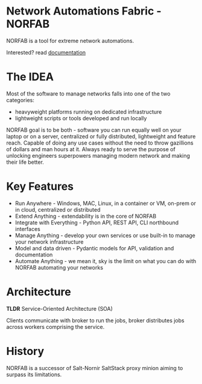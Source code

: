 # Network Automations Fabric - NORFAB

NORFAB is a tool for extreme network automations.

Interested? read [documentation](https://dmulyalin.github.io/NORFAB/)

# The IDEA

Most of the software to manage networks falls into one of the two categories: 

- heavyweight platforms running on dedicated infrastructure
- lightweight scripts or tools developed and run locally

NORFAB goal is to be both - software you can run equally well on your laptop or on a 
server, centralized or fully distributed, lightweight and feature reach. Capable of 
doing any use cases without the need to throw gazillions of dollars and man hours at 
it. Always ready to serve the purpose of unlocking engineers superpowers managing
modern network and making their life better.

# Key Features

- Run Anywhere - Windows, MAC, Linux, in a container or VM, on-prem or in cloud, centralized or distributed
- Extend Anything - extendability is in the core of NORFAB
- Integrate with Everything - Python API, REST API, CLI northbound interfaces
- Manage Anything - develop your own services or use built-in to manage your network infrastructure
- Model and data driven - Pydantic models for API, validation and documentation
- Automate Anything - we mean it, sky is the limit on what you can do with NORFAB automating your networks

# Architecture

**TLDR** Service-Oriented Architecture (SOA)

Clients communicate with broker to run the jobs, broker distributes jobs across workers comprising the service.

# History

NORFAB is a successor of Salt-Nornir SaltStack proxy minion aiming 
to surpass its limitations.
